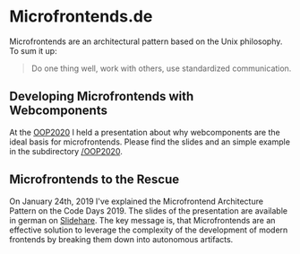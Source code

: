 # Microfrontends.de

Microfrontends are an architectural pattern based on the Unix philosophy. To sum it up:

> Do one thing well, work with others, use standardized communication.

## Developing Microfrontends with Webcomponents
At the [OOP2020](https://www.oop-konferenz.de/oop2020.html) I held a presentation about why webcomponents are the ideal basis for microfrontends. Please find the slides and an simple example in the subdirectory [/OOP2020](/oop2020).

## Microfrontends to the Rescue

On January 24th, 2019 I've explained the Microfrontend Architecture Pattern on the Code Days 2019. The slides of the presentation are available in german on [Slidehare](https://www.slideshare.net/MarkLubkowitz/microfrontends-zur-rettung-frontends-auf-anwendungsebene-modularisieren). The key message is, that Microfrontends are an effective solution to leverage the complexity of the development of modern frontends by breaking them down into autonomous artifacts.
